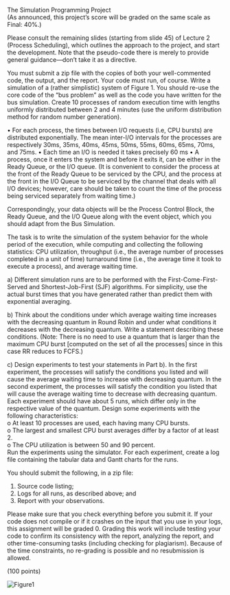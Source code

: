 The Simulation Programming Project  
(As announced, this project’s score will be graded on the same scale as Final: 40%.)  
 
Please consult the remaining slides (starting from slide 45) of Lecture 2 (Process Scheduling), which outlines the approach to the project, and start the development. Note that the pseudo-code there is merely to provide general guidance—don’t take it as a 
directive.  
 
You must submit a zip file with the copies of both your well-commented code, the 
output, and the report.  Your code must run, of course. 
Write a simulation of a (rather simplistic) system of Figure 1. You should re-use the core 
code of the “bus problem” as well as the code you have written for the bus simulation. 
 Create 10 processes of random execution time with lengths uniformly distributed 
between 2 and 4 minutes (use the uniform distribution method for random number 
generation). 
 
• For each process, the times between I/O requests (i.e, CPU bursts) are 
distributed exponentially. The mean inter-I/O intervals for the processes are 
respectively 30ms, 35ms, 40ms, 45ms, 50ms, 55ms, 60ms, 65ms, 70ms, and 
75ms. 
• Each time an I/O is needed it takes precisely 60 ms 
• A process, once it enters the system and before it exits it, can be either in the 
Ready Queue, or the I/O queue. (It is convenient to consider the process at the 
front of the Ready Queue to be serviced by the CPU, and the process at the 
front in the I/O Queue to be serviced by the channel that deals with all I/O 
devices; however, care should be taken to count the time of the process being 
serviced separately from waiting time.) 
 
Correspondingly, your data objects will be the Process Control Block, the Ready Queue, 
and the I/O Queue along with the event object, which you should adapt from the Bus 
Simulation. 

The task is to write the simulation of the system behavior for the whole period of the 
execution, while computing and collecting the following statistics: CPU utilization, 
throughput (i.e., the average number of processes completed in a unit of time) turnaround time (i.e., the average time it took to execute a process), and average waiting 
time.  
 
a) Different simulation runs are to be performed with the First-Come-First-Served 
and Shortest-Job-First (SJF) algorithms. For simplicity, use the actual burst times 
that you have generated rather than predict them with exponential averaging.   
 
b) Think about the conditions under which average waiting time increases with the 
decreasing quantum in Round Robin and under what conditions it decreases with 
the decreasing quantum. Write a statement describing these conditions. (Note: 
There is no need to use a quantum that is larger than the maximum CPU burst 
[computed on the set of all the processes] since in this case RR reduces to FCFS.) 
 
c) Design experiments to test your statements in Part b). In the first experiment, the 
processes will satisfy the conditions you listed and will cause the average waiting 
time to increase with decreasing quantum. In the second experiment, the 
processes will satisfy the condition you listed that will cause the average waiting 
time to decrease with decreasing quantum. Each experiment should have about 5 
runs, which differ only in the respective value of the quantum. Design some 
experiments with the following characteristics:  
o At least 10 processes are used, each having many CPU bursts.  
o The largest and smallest CPU burst averages differ by a factor of at least 
2.  
o The CPU utilization is between 50 and 90 percent.  
Run the experiments using the simulator. For each experiment, create a log file 
containing the tabular data and Gantt charts for the runs.  
 
You should submit the following, in a zip file: 
 
1. Source code listing; 
2. Logs for all runs, as described above; and 
3. Report with your observations. 
 
Please make sure that you check everything before you submit it.  If your code does 
not compile or if it crashes on the input that you use in your logs, this assignment 
will be graded 0.  Grading this work will include testing your code to confirm its 
consistency with the report, analyzing the report, and other time-consuming tasks 
(including checking for plagiarism). Because of the time constraints, no re-grading 
is possible and no resubmission is allowed. 
 
 (100 points) 



![Figure1](https://user-images.githubusercontent.com/70903587/206315382-ed48f86a-99a0-4de9-bfef-e53e79514628.png)

